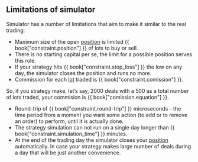 ## Limitations  of simulator

Simulator has a number of limitations that aim to make it similar to the real trading:

- Maximum size of the open [position](/terms.md#position) is limited {{ book["constraint.position"] }} of lots to buy or sell.
- There is no starting capital per se, the limit for a possible position serves this role.
- If your strategy hits {{ book["constraint.stop_loss"] }} the low on any day, the simulator closes the position and runs no more.
- Commission for each [lot](/terms.md#lot) traded is {{ book["constraint.comission"] }}.

So, if you strategy make, let’s say, 2000 deals with a 500 as a total number of lots traded, your commision is {{ book["comission.equation"] }}.
- Round-trip of {{ book["constraint.round-trip"] }} microseconds - the time period from a moment you want some action (to add or to remove an order) to perform, until it is actually done.
- The strategy simulation can not run on a single day longer than {{ book["constraint.simulation_time"] }} minutes.
- At the end of the trading day the simulator closes your [position](/terms.md#position) automatically.
In case your strategy makes large number of deals during a day that will be just another convenience.


